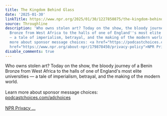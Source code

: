 ```yaml
---
title: The Kingdom Behind Glass
date: '2025-01-30'
linkTitle: https://www.npr.org/2025/01/30/1227850875/the-kingdom-behind-glass
source: Throughline
description: 'Who owns stolen art? Today on the show, the bloody journey of a Benin
  Bronze from West Africa to the halls of one of England''s most elite universities
  — a tale of imperialism, betrayal, and the making of the modern world.<br/><br/>Learn
  more about sponsor message choices: <a href="https://podcastchoices.com/adchoices">podcastchoices.com/adchoices</a><br/><br/><a
  href="https://www.npr.org/about-npr/179878450/privacy-policy">NPR Privacy ...'
disable_comments: true
---
```

Who owns stolen art? Today on the show, the bloody journey of a Benin Bronze from West Africa to the halls of one of England's most elite universities — a tale of imperialism, betrayal, and the making of the modern world.<br/><br/>Learn more about sponsor message choices: <a href="https://podcastchoices.com/adchoices">podcastchoices.com/adchoices</a><br/><br/><a href="https://www.npr.org/about-npr/179878450/privacy-policy">NPR Privacy ...